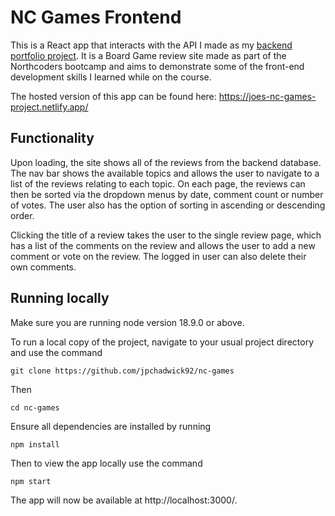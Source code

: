 # NC Games Frontend

This is a React app that interacts with the API I made as my [backend portfolio project](github.com/jpchadwick92/nc-backend-project). It is a Board Game review site made as part of the Northcoders bootcamp and aims to demonstrate some of the front-end development skills I learned while on the course.

The hosted version of this app can be found here: https://joes-nc-games-project.netlify.app/

## Functionality

Upon loading, the site shows all of the reviews from the backend database. The nav bar shows the available topics and allows the user to navigate to a list of the reviews relating to each topic. On each page, the reviews can then be sorted via the dropdown menus by date, comment count or number of votes. The user also has the option of sorting in ascending or descending order.

Clicking the title of a review takes the user to the single review page, which has a list of the comments on the review and allows the user to add a new comment or vote on the review. The logged in user can also delete their own comments.

## Running locally

Make sure you are running node version 18.9.0 or above.

To run a local copy of the project, navigate to your usual project directory and use the command

```
git clone https://github.com/jpchadwick92/nc-games
```

Then

```
cd nc-games
```

Ensure all dependencies are installed by running 

```
npm install
```

Then to view the app locally use the command

```
npm start
```

The app will now be available at http://localhost:3000/.
